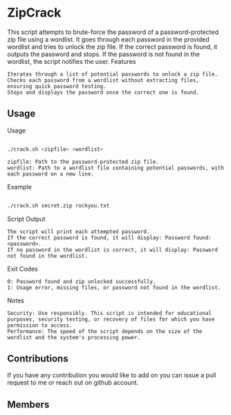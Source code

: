 # ZipCrack
This script attempts to brute-force the password of a password-protected zip file using a wordlist. It goes through each password in the provided wordlist and tries to unlock the zip file. If the correct password is found, it outputs the password and stops. If the password is not found in the wordlist, the script notifies the user.
Features

    Iterates through a list of potential passwords to unlock a zip file.
    Checks each password from a wordlist without extracting files, ensuring quick password testing.
    Stops and displays the password once the correct one is found.



## Usage
Usage

```bash

./crack.sh <zipfile> <wordlist>
```
    zipfile: Path to the password-protected zip file.
    wordlist: Path to a wordlist file containing potential passwords, with each password on a new line.

Example

```bash

./crack.sh secret.zip rockyou.txt
```
Script Output

    The script will print each attempted password.
    If the correct password is found, it will display: Password found: <password>.
    If no password in the wordlist is correct, it will display: Password not found in the wordlist.

Exit Codes

    0: Password found and zip unlocked successfully.
    1: Usage error, missing files, or password not found in the wordlist.

Notes

    Security: Use responsibly. This script is intended for educational purposes, security testing, or recovery of files for which you have permission to access.
    Performance: The speed of the script depends on the size of the wordlist and the system's processing power.


## Contributions
If you have any contribution you would like to add on you can issue a pull request to me or reach out on github account. 

## Members
